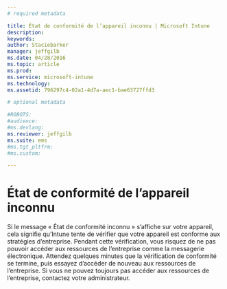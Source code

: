 ```yaml
---
# required metadata

title: État de conformité de l’appareil inconnu | Microsoft Intune
description:
keywords:
author: Staciebarker
manager: jeffgilb
ms.date: 04/28/2016
ms.topic: article
ms.prod:
ms.service: microsoft-intune
ms.technology:
ms.assetid: 796297c4-02a1-4d7a-aec1-bae63727ffd3

# optional metadata

#ROBOTS:
#audience:
#ms.devlang:
ms.reviewer: jeffgilb
ms.suite: ems
#ms.tgt_pltfrm:
#ms.custom:

---
```



# État de conformité de l’appareil inconnu

Si le message « État de conformité inconnu » s’affiche sur votre appareil, cela signifie qu’Intune tente de vérifier que votre appareil est conforme aux stratégies d’entreprise. Pendant cette vérification, vous risquez de ne pas pouvoir accéder aux ressources de l’entreprise comme la messagerie électronique. Attendez quelques minutes que la vérification de conformité se termine, puis essayez d’accéder de nouveau aux ressources de l’entreprise. Si vous ne pouvez toujours pas accéder aux ressources de l’entreprise, contactez votre administrateur.

<!--HONumber=May16_HO2-->


